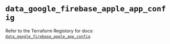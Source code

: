 # `data_google_firebase_apple_app_config`

Refer to the Terraform Registory for docs: [`data_google_firebase_apple_app_config`](https://www.terraform.io/docs/providers/google-beta/d/google_firebase_apple_app_config).
